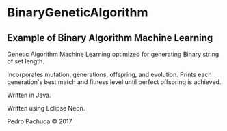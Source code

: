 # BinaryGeneticAlgorithm
## Example of Binary Algorithm Machine Learning

Genetic Algorithm Machine Learning optimized for generating Binary string of set length. 

Incorporates mutation, generations, offspring, and evolution. Prints each generation's best match and fitness level until perfect offspring is achieved. 

Written in Java. 

Written using Eclipse Neon. 

Pedro Pachuca &copy; 2017
